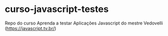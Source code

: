 # curso-javascript-testes
Repo do curso Aprenda a testar Aplicações Javascript do mestre Vedovelli (https://javascript.tv.br/)
